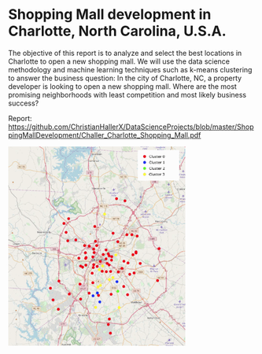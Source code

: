 # Shopping Mall development in Charlotte, North Carolina, U.S.A.

The objective of this report is to analyze and select the best locations in Charlotte to open a new shopping mall. We will use the data science methodology and machine learning techniques such as k-means clustering to answer the business question: In the city of Charlotte, NC, a property developer is looking to open a new shopping mall. Where are the most promising neighborhoods with least competition and most likely business success?

Report: https://github.com/ChristianHallerX/DataScienceProjects/blob/master/ShoppingMallDevelopment/Challer_Charlotte_Shopping_Mall.pdf

<img src="https://github.com/ChristianHallerX/DataScienceProjects/blob/master/ShoppingMallDevelopment/ReadmeFig4.png" alt="Figure4" style="width:360px"><br>
